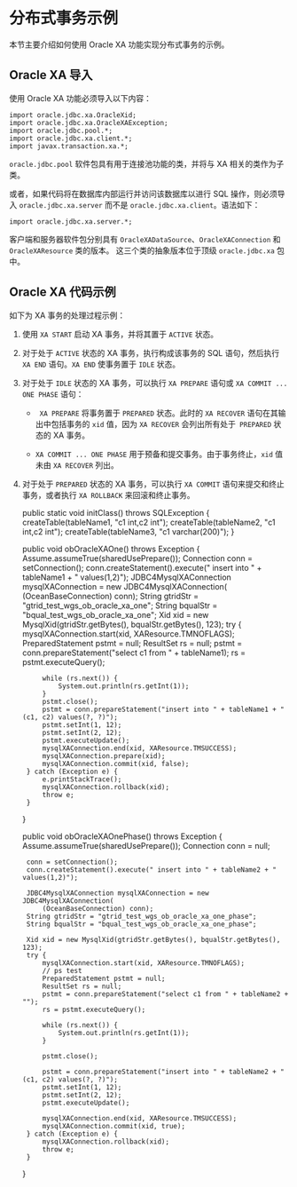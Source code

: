 分布式事务示例 
============================

本节主要介绍如何使用 Oracle XA 功能实现分布式事务的示例。

Oracle XA 导入 
------------------------------

使用 Oracle XA 功能必须导入以下内容：

    import oracle.jdbc.xa.OracleXid;
    import oracle.jdbc.xa.OracleXAException;
    import oracle.jdbc.pool.*;
    import oracle.jdbc.xa.client.*;
    import javax.transaction.xa.*;



`oracle.jdbc.pool` 软件包具有用于连接池功能的类，并将与 XA 相关的类作为子类。

或者，如果代码将在数据库内部运行并访问该数据库以进行 SQL 操作，则必须导入 `oracle.jdbc.xa.server` 而不是 `oracle.jdbc.xa.client`。语法如下：

    import oracle.jdbc.xa.server.*;



客户端和服务器软件包分别具有 `OracleXADataSource`、`OracleXAConnection` 和 `OracleXAResource` 类的版本。 这三个类的抽象版本位于顶级 `oracle.jdbc.xa` 包中。

Oracle XA 代码示例 
--------------------------------

如下为 XA 事务的处理过程示例：

1. 使用 `XA START` 启动 XA 事务，并将其置于 `ACTIVE` 状态。

   

2. 对于处于 `ACTIVE` 状态的 XA 事务，执行构成该事务的 SQL 语句，然后执行 `XA END` 语句。`XA END` 使事务置于 `IDLE` 状态。

   

3. 对于处于 `IDLE` 状态的 XA 事务，可以执行 `XA PREPARE` 语句或 `XA COMMIT ... ONE PHASE` 语句：

   * ` XA PREPARE` 将事务置于 `PREPARED` 状态。此时的 `XA RECOVER` 语句在其输出中包括事务的 `xid` 值，因为 `XA RECOVER` 会列出所有处于` PREPARED` 状态的 XA 事务。

     
   
   * `XA COMMIT ... ONE PHASE` 用于预备和提交事务。由于事务终止，`xid` 值未由 `XA RECOVER` 列出。

     
   

   

4. 对于处于 `PREPARED` 状态的 XA 事务，可以执行 `XA COMMIT` 语句来提交和终止事务，或者执行 `XA ROLLBACK` 来回滚和终止事务。

   




    public static void initClass() throws SQLException {
        createTable(tableName1, "c1 int,c2 int");
        createTable(tableName2, "c1 int,c2 int");
        createTable(tableName3, "c1 varchar(200)");
    }
    
    public void obOracleXAOne() throws Exception {
        Assume.assumeTrue(sharedUsePrepare());
        Connection conn = setConnection();
        conn.createStatement().execute(" insert into " + tableName1 + "  values(1,2)");
        JDBC4MysqlXAConnection mysqlXAConnection = new JDBC4MysqlXAConnection(
            (OceanBaseConnection) conn);
        String gtridStr = "gtrid_test_wgs_ob_oracle_xa_one";
        String bqualStr = "bqual_test_wgs_ob_oracle_xa_one";
        Xid xid = new MysqlXid(gtridStr.getBytes(), bqualStr.getBytes(), 123);
        try {
            mysqlXAConnection.start(xid, XAResource.TMNOFLAGS);
            PreparedStatement pstmt = null;
            ResultSet rs = null;
            pstmt = conn.prepareStatement("select c1 from " + tableName1);
            rs = pstmt.executeQuery();
    
            while (rs.next()) {
                System.out.println(rs.getInt(1));
            }
            pstmt.close();
            pstmt = conn.prepareStatement("insert into " + tableName1 + " (c1, c2) values(?, ?)");
            pstmt.setInt(1, 12);
            pstmt.setInt(2, 12);
            pstmt.executeUpdate();
            mysqlXAConnection.end(xid, XAResource.TMSUCCESS);
            mysqlXAConnection.prepare(xid);
            mysqlXAConnection.commit(xid, false);
        } catch (Exception e) {
            e.printStackTrace();
            mysqlXAConnection.rollback(xid);
            throw e;
        }
    }
    
    public void obOracleXAOnePhase() throws Exception {
        Assume.assumeTrue(sharedUsePrepare());
        Connection conn = null;
    
        conn = setConnection();
        conn.createStatement().execute(" insert into " + tableName2 + "  values(1,2)");
    
        JDBC4MysqlXAConnection mysqlXAConnection = new JDBC4MysqlXAConnection(
            (OceanBaseConnection) conn);
        String gtridStr = "gtrid_test_wgs_ob_oracle_xa_one_phase";
        String bqualStr = "bqual_test_wgs_ob_oracle_xa_one_phase";
    
        Xid xid = new MysqlXid(gtridStr.getBytes(), bqualStr.getBytes(), 123);
        try {
            mysqlXAConnection.start(xid, XAResource.TMNOFLAGS);
            // ps test
            PreparedStatement pstmt = null;
            ResultSet rs = null;
            pstmt = conn.prepareStatement("select c1 from " + tableName2 + "");
            rs = pstmt.executeQuery();
    
            while (rs.next()) {
                System.out.println(rs.getInt(1));
            }
    
            pstmt.close();
    
            pstmt = conn.prepareStatement("insert into " + tableName2 + " (c1, c2) values(?, ?)");
            pstmt.setInt(1, 12);
            pstmt.setInt(2, 12);
            pstmt.executeUpdate();
    
            mysqlXAConnection.end(xid, XAResource.TMSUCCESS);
            mysqlXAConnection.commit(xid, true);
        } catch (Exception e) {
            mysqlXAConnection.rollback(xid);
            throw e;
        }
    }


